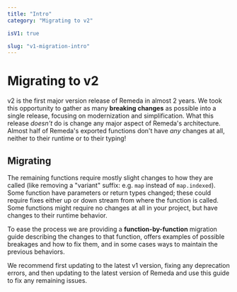 ```yaml
---
title: "Intro"
category: "Migrating to v2"

isV1: true

slug: "v1-migration-intro"
---
```


# Migrating to v2

v2 is the first major version release of Remeda in almost 2 years. We took this
opportunity to gather as many **breaking changes** as possible into a single
release, focusing on modernization and simplification. What this release
_doesn't_ do is change any major aspect of Remeda's architecture. Almost half of
Remeda's exported functions don't have _any_ changes at all, neither to their
runtime or to their typing!

## Migrating

The remaining functions require mostly slight changes to how they are called
(like removing a "variant" suffix: e.g. `map` instead of `map.indexed`). Some
function have parameters or return types changed; these could require fixes
either up or down stream from where the function is called. Some functions might
require no changes at all in your project, but have changes to their runtime
behavior.

To ease the process we are providing a **function-by-function** migration guide
describing the changes to that function, offers examples of possible breakages
and how to fix them, and in some cases ways to maintain the previous behaviors.

We recommend first updating to the latest v1 version, fixing any deprecation
errors, and then updating to the latest version of Remeda and use this guide to
fix any remaining issues.
